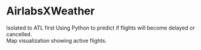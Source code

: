 # AirlabsXWeather
Isolated to ATL first
Using Python to predict if flights will become delayed or cancelled.  
Map visualization showing active flights.

